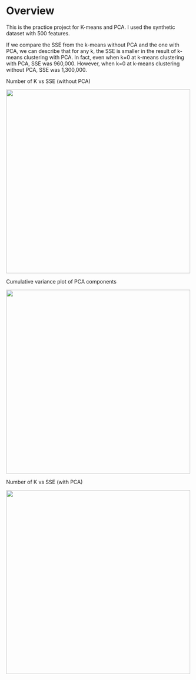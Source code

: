 # Overview
This is the practice project for K-means and PCA. I used the synthetic dataset with 500 features. 

If we compare the SSE from the k-means without PCA and the one with PCA, we can describe that for any k, the SSE is smaller in the result of k-means clustering with PCA. 
In fact, even when k=0 at k-means clustering with PCA, SSE was 960,000. However, when k=0 at k-means clustering without PCA, SSE was 1,300,000.

Number of K vs SSE (without PCA)

<img src="https://user-images.githubusercontent.com/79394001/233885960-13b03b25-a3b6-4c73-ae10-108b41a0fd57.png" width="500">


Cumulative variance plot of PCA components

<img src="https://user-images.githubusercontent.com/79394001/233886299-42d2902a-7f10-4995-bb6c-643f6ca566a1.png" width="500">


Number of K vs SSE (with PCA)

<img src="https://user-images.githubusercontent.com/79394001/233886350-61a5b376-3d96-43a0-a667-bb4c7106b038.png" width="500">
